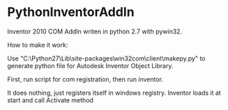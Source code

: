 # PythonInventorAddIn

Inventor 2010 COM AddIn writen in python 2.7 with pywin32.

How to make it work:

Use "C:\Python27\Lib\site-packages\win32com\client\makepy.py" to generate python file for Autodesk Inventor Object Library.

First, run script for com registration, then run inventor.

It does nothing, just registers itself in windows registry.
Inventor loads it at start and call Activate method
